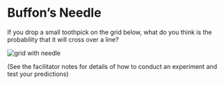 # Buffon’s Needle

If you drop a small toothpick on the grid below, what do you think is the probability that it will cross over a line?

![grid with needle](image-1.png)

(See the facilitator notes for details of how to conduct an experiment and test your predictions)
